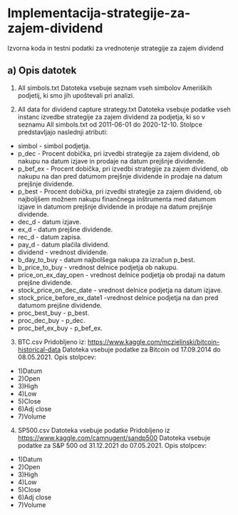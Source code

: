 # Implementacija-strategije-za-zajem-dividend
Izvorna koda in testni podatki za vrednotenje strategije za zajem dividend

## a) Opis datotek

1. All simbols.txt
Datoteka vsebuje seznam vseh simbolov Ameriških podjetij, ki smo jih upoštevali pri analizi.

2. All data for dividend capture strategy.txt
Datoteka vsebuje podatke vseh instanc izvedbe strategije za zajem dividend za podjetja, ki so v seznamu All simbols.txt od 2011-06-01 do 2020-12-10. Stolpce predstavljajo naslednji atributi:
- simbol - simbol podjetja.
- p_dec - Procent dobička, pri izvedbi strategije za zajem dividend, ob nakupu na datum izjave in prodaje na datum prejšnje dividende.
- p_bef_ex - Procent dobička, pri izvedbi strategije za zajem dividend, ob nakupu na dan pred datumom prejšnje dividende in prodaje na datum prejšnje dividende.
- p_best - Procent dobička, pri izvedbi strategije za zajem dividend, ob najboljšem možnem nakupu finančnega inštrumenta med datumom izjave in datumom prejšnje dividende in prodaje na datum prejšnje dividende.
- dec_d - datum izjave.
- ex_d - datum prejšne dividende.
- rec_d - datum zapisa.
- pay_d - datum plačila dividend.
- dividend - vrednost dividende.
- b_day_to_buy - datum najbolšega nakupa za izračun p_best.
- b_price_to_buy - vrednost delnice podjetja ob nakupu.
- price_on_ex_day_open - vrednost delnice podjetja ob prodaji na datum prejšne dividende.
- stock_price_on_dec_date - vrednost delnice podjetja na datum izjave.
- stock_price_before_ex_date1 -vrednost delnice podjetja na dan pred datumom prejšne dividende.
- proc_best_buy - p_best.
- proc_dec_buy - p_dec.
- proc_bef_ex_buy - p_bef_ex.
 
3. BTC.csv
Pridobljeno iz: https://www.kaggle.com/mczielinski/bitcoin-historical-data
Datoteka vsebuje podatke za Bitcoin od 17.09.2014 do 08.05.2021.
Opis stolpcev:
- 1)Datum
- 2)Open
- 3)High
- 4)Low
- 5)Close
- 6)Adj close
- 7)Volume

4. SP500.csv
Datoteka vsebuje podatke
Pridobljeno iz https://www.kaggle.com/camnugent/sandp500
Datoteka vsebuje podatke za S&P 500 od 31.12.2021 do 07.05.2021.
Opis stolpcev:
- 1)Datum
- 2)Open
- 3)High
- 4)Low
- 5)Close
- 6)Adj close
- 7)Volume

